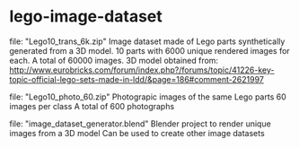 # lego-image-dataset

file: "Lego10_trans_6k.zip"
Image dataset made of Lego parts synthetically generated from a 3D model. 
10 parts with 6000 unique rendered images for each. 
A total of 60000 images.
3D model obtained from: 
http://www.eurobricks.com/forum/index.php?/forums/topic/41226-key-topic-official-lego-sets-made-in-ldd/&page=186#comment-2621997

file: "Lego10_photo_60.zip"
Photograpic images of the same Lego parts
60 images per class
A total of 600 photographs

file: "image_dataset_generator.blend"
Blender project to render unique images from a 3D model
Can be used to create other image datasets
